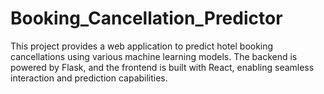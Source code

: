 # Booking_Cancellation_Predictor
This project provides a web application to predict hotel booking cancellations using various machine learning models. The backend is powered by Flask, and the frontend is built with React, enabling seamless interaction and prediction capabilities.
